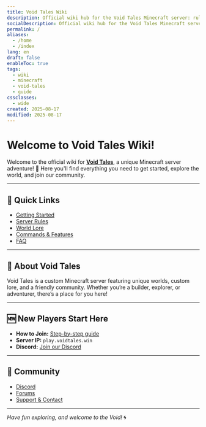 ```yaml
---
title: Void Tales Wiki
description: Official wiki hub for the Void Tales Minecraft server: rules, lore, guides, commands, FAQ, and community links.
socialDescription: Official wiki hub for the Void Tales Minecraft server.
permalink: /
aliases:
  - /home
  - /index
lang: en
draft: false
enableToc: true
tags:
  - wiki
  - minecraft
  - void-tales
  - guide
cssclasses:
  - wide
created: 2025-08-17
modified: 2025-08-17
---
```

# Welcome to Void Tales Wiki!

Welcome to the official wiki for **[Void Tales](https://voidtales.win)**, a unique Minecraft server adventure! 🍃
Here you'll find everything you need to get started, explore the world, and join our community.

---

## 🧭 Quick Links

- [Getting Started](Getting%20Started)
- [Server Rules](Rules)
- [World Lore](Lore)
- [Commands & Features](Commands)
- [FAQ](FAQ)

---

## 📜 About Void Tales

Void Tales is a custom Minecraft server featuring unique worlds, custom lore, and a friendly community. Whether you’re a builder, explorer, or adventurer, there’s a place for you here!

---

## 🆕 New Players Start Here

- **How to Join:** [Step-by-step guide](Getting-Started)
- **Server IP:** `play.voidtales.win`
- **Discord:** [Join our Discord](https://discord.gg/Am9eZ9aPUu)

---

## 🤝 Community

- [Discord](https://discord.gg/Am9eZ9aPUu)
- [Forums](https://forum.voidtales.win)
- [Support & Contact](Support)

---

*Have fun exploring, and welcome to the Void!* 🌀